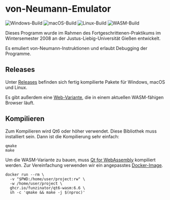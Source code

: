 # von-Neumann-Emulator

![Windows-Build](https://img.shields.io/appveyor/job/build/Funzinator/von-neumann-emulator/Image%3A%20Visual%20Studio%202019/master?label=Windows)
![macOS-Build](https://img.shields.io/appveyor/job/build/Funzinator/von-neumann-emulator/Image%3A%20macos-monterey/master?label=macOS)
![Linux-Build](https://img.shields.io/appveyor/job/build/Funzinator/von-neumann-emulator/Image%3A%20Ubuntu2004/master?label=Linux)
![WASM-Build](https://img.shields.io/appveyor/job/build/Funzinator/von-neumann-emulator/Image%3A%20Ubuntu2204/master?label=WASM)

Dieses Programm wurde im Rahmen des Fortgeschrittenen-Praktikums im Wintersemester 2008 an der Justus-Liebig-Universität Gießen entwickelt.

Es emuliert von-Neumann-Instruktionen und erlaubt Debugging der Programme.

## Releases

Unter [Releases](https://github.com/Funzinator/von-neumann-emulator/releases) befinden sich fertig kompilierte Pakete für Windows, macOS und Linux.

Es gibt außerdem eine [Web-Variante](https://funzinator.github.io/von-neumann-emulator/), die in einem aktuellen WASM-fähigen Browser läuft.

## Kompilieren

Zum Kompilieren wird Qt6 oder höher verwendet. Diese Bibliothek muss installiert sein. Dann ist die Kompilierung sehr einfach:

```shell
qmake
make
```

Um die WASM-Variante zu bauen, muss [Qt for WebAssembly](https://doc.qt.io/qt-6/wasm.html) kompiliert werden.
Zur Vereinfachung verwenden wir ein angepasstes [Docker-Image](./Dockerfile).

```shell
docker run --rm \
  -v "$PWD:/home/user/project:rw" \
  -w /home/user/project \
  ghcr.io/funzinator/qt6-wasm:6.6 \
  sh -c 'qmake && make -j $(nproc)'
```
